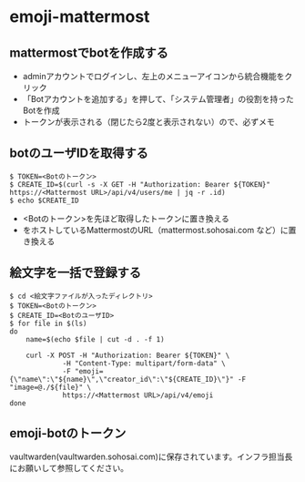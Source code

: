 # emoji-mattermost

## mattermostでbotを作成する
- adminアカウントでログインし、左上のメニューアイコンから統合機能をクリック
- 「Botアカウントを追加する」を押して、「システム管理者」の役割を持ったBotを作成
- トークンが表示される（閉じたら2度と表示されない）ので、必ずメモ

## botのユーザIDを取得する
```
$ TOKEN=<Botのトークン>
$ CREATE_ID=$(curl -s -X GET -H "Authorization: Bearer ${TOKEN}" https://<Mattermost URL>/api/v4/users/me | jq -r .id)
$ echo $CREATE_ID
```
- <Botのトークン>を先ほど取得したトークンに置き換える
- <Mattermost URL>をホストしているMattermostのURL（mattermost.sohosai.com など）に置き換える

## 絵文字を一括で登録する
```
$ cd <絵文字ファイルが入ったディレクトリ>
$ TOKEN=<Botのトークン>
$ CREATE_ID=<BotのユーザID>
$ for file in $(ls)
do
    name=$(echo $file | cut -d . -f 1)

    curl -X POST -H "Authorization: Bearer ${TOKEN}" \
             -H "Content-Type: multipart/form-data" \
             -F "emoji={\"name\":\"${name}\",\"creator_id\":\"${CREATE_ID}\"}" -F "image=@./${file}" \
             https://<Mattermost URL>/api/v4/emoji
done
```

## emoji-botのトークン
vaultwarden(vaultwarden.sohosai.com)に保存されています。インフラ担当長にお願いして参照してください。